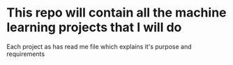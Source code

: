 # This repo will contain all the machine learning projects that I will do

Each project as has read me file which explains it's purpose and requirements
